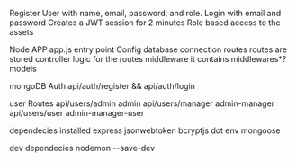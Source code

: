 Register User with name, email, password, and role.
Login with email and password
Creates a JWT session for 2 minutes
Role based access to the assets

Node APP
app.js entry point
Config database connection
routes routes are stored
controller logic for the routes
middleware it contains middlewares\*?
models

mongoDB
Auth
api/auth/register && api/auth/login

user Routes
api/users/admin admin
api/users/manager admin-manager
api/users/user admin-manager-user

dependecies installed
express
jsonwebtoken
bcryptjs
dot env
mongoose

dev dependecies
nodemon --save-dev

